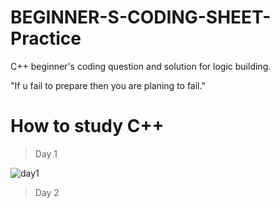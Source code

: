 # BEGINNER-S-CODING-SHEET-Practice
C++ beginner's coding question and solution for logic building.

"If u fail to prepare then you are planing to fail."

# How to study C++
> Day 1

![day1](https://user-images.githubusercontent.com/86014533/188283128-f24019d9-5356-4bab-bf98-130e09b6a61e.jpg)

> Day 2
